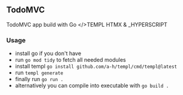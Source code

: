 ## TodoMVC

TodoMVC app build with Go </>TEMPL HTMX & _HYPERSCRIPT

### Usage
- install go if you don't have
- run `go mod tidy` to fetch all needed modules
- install templ `go install github.com/a-h/templ/cmd/templ@latest`
- run `templ generate`
- finally run `go run .`
- alternatively you can compile into executable with `go build .`